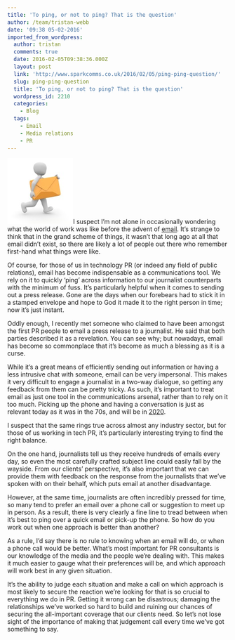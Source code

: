 ```yaml
---
title: 'To ping, or not to ping? That is the question'
author: /team/tristan-webb
date: '09:38 05-02-2016'
imported_from_wordpress:
  author: tristan
  comments: true
  date: 2016-02-05T09:38:36.000Z
  layout: post
  link: 'http://www.sparkcomms.co.uk/2016/02/05/ping-ping-question/'
  slug: ping-ping-question
  title: 'To ping, or not to ping? That is the question'
  wordpress_id: 2210
  categories:
    - Blog
  tags:
    - Email
    - Media relations
    - PR
---
```


![email](email-150x150.jpg)I suspect I’m not alone in occasionally wondering what the world of work was like before the advent of [email](https://en.wikipedia.org/wiki/Email). It’s strange to think that in the grand scheme of things, it wasn’t that long ago at all that email didn’t exist, so there are likely a lot of people out there who remember first-hand what things were like.

Of course, for those of us in technology PR (or indeed any field of public relations), email has become indispensable as a communications tool. We rely on it to quickly ‘ping’ across information to our journalist counterparts with the minimum of fuss. It’s particularly helpful when it comes to sending out a press release. Gone are the days when our forebears had to stick it in a stamped envelope and hope to God it made it to the right person in time; now it’s just instant.

Oddly enough, I recently met someone who claimed to have been amongst the first PR people to email a press release to a journalist. He said that both parties described it as a revelation. You can see why; but nowadays, email has become so commonplace that it’s become as much a blessing as it is a curse.

While it’s a great means of efficiently sending out information or having a less intrusive chat with someone, email can be very impersonal. This makes it very difficult to engage a journalist in a two-way dialogue, so getting any feedback from them can be pretty tricky. As such, it’s important to treat email as just one tool in the communications arsenal, rather than to rely on it too much. Picking up the phone and having a conversation is just as relevant today as it was in the 70s, and will be in [2020](http://www.sparkcomms.co.uk/2015/06/19/imagine-2020-whats-changed-tech-pr/).

I suspect that the same rings true across almost any industry sector, but for those of us working in tech PR, it’s particularly interesting trying to find the right balance.

On the one hand, journalists tell us they receive hundreds of emails every day, so even the most carefully crafted subject line could easily fall by the wayside. From our clients’ perspective, it’s also important that we can provide them with feedback on the response from the journalists that we’ve spoken with on their behalf, which puts email at another disadvantage.

However, at the same time, journalists are often incredibly pressed for time, so many tend to prefer an email over a phone call or suggestion to meet up in person. As a result, there is very clearly a fine line to tread between when it’s best to ping over a quick email or pick-up the phone. So how do you work out when one approach is better than another?

As a rule, I’d say there is no rule to knowing when an email will do, or when a phone call would be better. What’s most important for PR consultants is our knowledge of the media and the people we’re dealing with. This makes it much easier to gauge what their preferences will be, and which approach will work best in any given situation.

It’s the ability to judge each situation and make a call on which approach is most likely to secure the reaction we’re looking for that is so crucial to everything we do in PR. Getting it wrong can be disastrous; damaging the relationships we’ve worked so hard to build and ruining our chances of securing the all-important coverage that our clients need. So let’s not lose sight of the importance of making that judgement call every time we’ve got something to say.
